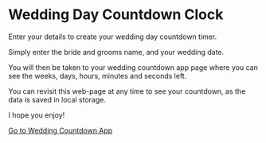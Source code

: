 # Wedding Day Countdown Clock
Enter your details to create your wedding day countdown timer.

Simply enter the bride and grooms name, and your wedding date.

You will then be taken to your wedding countdown app page where you can see the weeks, days, hours, minutes and seconds left.

You can revisit this web-page at any time to see your countdown, as the data is saved in local storage.

I hope you enjoy!

[Go to Wedding Countdown App](https://kcode100.github.io/Wedding-Countdown/)
